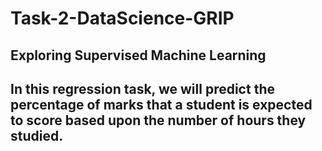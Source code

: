 # Task-2-DataScience-GRIP 

## Exploring Supervised Machine Learning
## In this regression task, we will predict the percentage of marks that a student is expected to score based upon the number of hours they studied.
